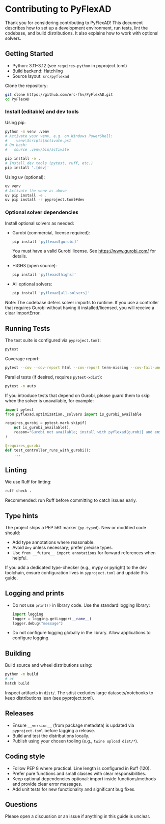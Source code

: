# Contributing to PyFlexAD

Thank you for considering contributing to PyFlexAD! This document describes how to set up a development environment, run tests, lint the codebase, and build distributions. It also explains how to work with optional solvers.

## Getting Started

- Python: 3.11–3.12 (see `requires-python` in pyproject.toml)
- Build backend: Hatchling
- Source layout: `src/pyflexad`

Clone the repository:

```bash
git clone https://github.com/erc-fhv/PyFlexAD.git
cd PyFlexAD
```

### Install (editable) and dev tools

Using pip:

```bash
python -m venv .venv
# Activate your venv, e.g. on Windows PowerShell:
#   .venv\Scripts\Activate.ps1
# On bash:
#   source .venv/bin/activate

pip install -e .
# Install dev tools (pytest, ruff, etc.)
pip install '.[dev]'
```

Using uv (optional):

```bash
uv venv
# Activate the venv as above
uv pip install -e .
uv pip install -r pyproject.toml#dev
```

### Optional solver dependencies

Install optional solvers as needed:

- Gurobi (commercial, license required):
  ```bash
  pip install 'pyflexad[gurobi]'
  ```
  You must have a valid Gurobi license. See https://www.gurobi.com/ for details.

- HiGHS (open source):
  ```bash
  pip install 'pyflexad[highs]'
  ```

- All optional solvers:
  ```bash
  pip install 'pyflexad[all-solvers]'
  ```

Note: The codebase defers solver imports to runtime. If you use a controller that requires Gurobi without having it installed/licensed, you will receive a clear ImportError.

## Running Tests

The test suite is configured via `pyproject.toml`:

```bash
pytest
```

Coverage report:

```bash
pytest --cov --cov-report html --cov-report term-missing --cov-fail-under 75
```

Parallel tests (if desired, requires `pytest-xdist`):

```bash
pytest -n auto
```

If you introduce tests that depend on Gurobi, please guard them to skip when the solver is unavailable, for example:

```python
import pytest
from pyflexad.optimization._solvers import is_gurobi_available

requires_gurobi = pytest.mark.skipif(
    not is_gurobi_available(),
    reason="Gurobi not available; install with pyflexad[gurobi] and ensure a valid license.",
)

@requires_gurobi
def test_controller_runs_with_gurobi():
    ...
```

## Linting

We use Ruff for linting:

```bash
ruff check .
```

Recommended: run Ruff before committing to catch issues early.

## Type hints

The project ships a PEP 561 marker (`py.typed`). New or modified code should:
- Add type annotations where reasonable.
- Avoid `Any` unless necessary; prefer precise types.
- Use `from __future__ import annotations` for forward references when helpful.

If you add a dedicated type-checker (e.g., mypy or pyright) to the dev toolchain, ensure configuration lives in `pyproject.toml` and update this guide.

## Logging and prints

- Do not use `print()` in library code. Use the standard logging library:
  ```python
  import logging
  logger = logging.getLogger(__name__)
  logger.debug("message")
  ```
- Do not configure logging globally in the library. Allow applications to configure logging.

## Building

Build source and wheel distributions using:

```bash
python -m build
# or
hatch build
```

Inspect artifacts in `dist/`. The sdist excludes large datasets/notebooks to keep distributions lean (see pyproject.toml).

## Releases

- Ensure `__version__` (from package metadata) is updated via `pyproject.toml` before tagging a release.
- Build and test the distributions locally.
- Publish using your chosen tooling (e.g., `twine upload dist/*`).

## Coding style

- Follow PEP 8 where practical. Line length is configured in Ruff (120).
- Prefer pure functions and small classes with clear responsibilities.
- Keep optional dependencies optional: import inside functions/methods and provide clear error messages.
- Add unit tests for new functionality and significant bug fixes.

## Questions

Please open a discussion or an issue if anything in this guide is unclear.
